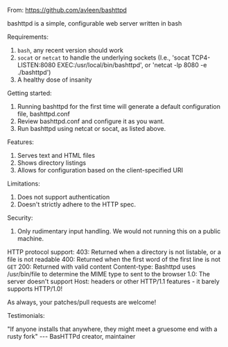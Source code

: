 From: https://github.com/avleen/bashttpd

bashttpd is a simple, configurable web server written in bash

Requirements:
  1. `bash`, any recent version should work
  2. `socat` or `netcat` to handle the underlying sockets (I.e., 'socat TCP4-LISTEN:8080 EXEC:/usr/local/bin/bashttpd', or 'netcat -lp 8080 -e ./bashttpd')
  3. A healthy dose of insanity

Getting started:
  1. Running bashttpd for the first time will generate a default configuration file, bashttpd.conf
  2. Review bashttpd.conf and configure it as you want.
  3. Run bashttpd using netcat or socat, as listed above.

Features:
  1. Serves text and HTML files
  2. Shows directory listings
  3. Allows for configuration based on the client-specified URI

Limitations:
  1. Does not support authentication
  2. Doesn't strictly adhere to the HTTP spec.

Security:
  1. Only rudimentary input handling.  We would not running this on a public machine.

HTTP protocol support:
  403: Returned when a directory is not listable, or a file is not readable
  400: Returned when the first word of the first line is not `GET`
  200: Returned with valid content
  Content-type: Bashttpd uses /usr/bin/file to determine the MIME type to sent to the browser
  1.0: The server doesn't support Host: headers or other HTTP/1.1 features - it barely supports HTTP/1.0!

As always, your patches/pull requests are welcome!

Testimonials:

"If anyone installs that anywhere, they might meet a gruesome end with a rusty fork"
    --- BasHTTPd creator, maintainer
